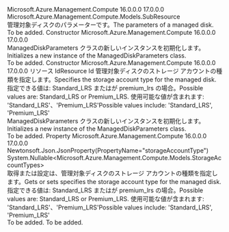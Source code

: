 <Type Name="ManagedDiskParameters" FullName="Microsoft.Azure.Management.Compute.Models.ManagedDiskParameters">
  <TypeSignature Language="C#" Value="public class ManagedDiskParameters : Microsoft.Azure.Management.Compute.Models.SubResource" />
  <TypeSignature Language="ILAsm" Value=".class public auto ansi beforefieldinit ManagedDiskParameters extends Microsoft.Azure.Management.Compute.Models.SubResource" />
  <TypeSignature Language="DocId" Value="T:Microsoft.Azure.Management.Compute.Models.ManagedDiskParameters" />
  <TypeSignature Language="VB.NET" Value="Public Class ManagedDiskParameters&#xA;Inherits SubResource" />
  <TypeSignature Language="F#" Value="type ManagedDiskParameters = class&#xA;    inherit SubResource" />
  <AssemblyInfo>
    <AssemblyName>Microsoft.Azure.Management.Compute</AssemblyName>
    <AssemblyVersion>16.0.0.0</AssemblyVersion>
    <AssemblyVersion>17.0.0.0</AssemblyVersion>
  </AssemblyInfo>
  <Base>
    <BaseTypeName>Microsoft.Azure.Management.Compute.Models.SubResource</BaseTypeName>
  </Base>
  <Interfaces />
  <Docs>
    <summary>
            <span data-ttu-id="7b0a7-101">管理対象ディスクのパラメーターです。</span><span class="sxs-lookup"><span data-stu-id="7b0a7-101">The parameters of a managed disk.</span></span>
            </summary>
    <remarks>To be added.</remarks>
  </Docs>
  <Members>
    <Member MemberName=".ctor">
      <MemberSignature Language="C#" Value="public ManagedDiskParameters ();" />
      <MemberSignature Language="ILAsm" Value=".method public hidebysig specialname rtspecialname instance void .ctor() cil managed" />
      <MemberSignature Language="DocId" Value="M:Microsoft.Azure.Management.Compute.Models.ManagedDiskParameters.#ctor" />
      <MemberSignature Language="VB.NET" Value="Public Sub New ()" />
      <MemberType>Constructor</MemberType>
      <AssemblyInfo>
        <AssemblyName>Microsoft.Azure.Management.Compute</AssemblyName>
        <AssemblyVersion>16.0.0.0</AssemblyVersion>
        <AssemblyVersion>17.0.0.0</AssemblyVersion>
      </AssemblyInfo>
      <Parameters />
      <Docs>
        <summary>
            <span data-ttu-id="7b0a7-102">ManagedDiskParameters クラスの新しいインスタンスを初期化します。</span><span class="sxs-lookup"><span data-stu-id="7b0a7-102">Initializes a new instance of the ManagedDiskParameters class.</span></span>
            </summary>
        <remarks>To be added.</remarks>
      </Docs>
    </Member>
    <Member MemberName=".ctor">
      <MemberSignature Language="C#" Value="public ManagedDiskParameters (string id = null, Nullable&lt;Microsoft.Azure.Management.Compute.Models.StorageAccountTypes&gt; storageAccountType = null);" />
      <MemberSignature Language="ILAsm" Value=".method public hidebysig specialname rtspecialname instance void .ctor(string id, valuetype System.Nullable`1&lt;valuetype Microsoft.Azure.Management.Compute.Models.StorageAccountTypes&gt; storageAccountType) cil managed" />
      <MemberSignature Language="DocId" Value="M:Microsoft.Azure.Management.Compute.Models.ManagedDiskParameters.#ctor(System.String,System.Nullable{Microsoft.Azure.Management.Compute.Models.StorageAccountTypes})" />
      <MemberSignature Language="VB.NET" Value="Public Sub New (Optional id As String = null, Optional storageAccountType As Nullable(Of StorageAccountTypes) = null)" />
      <MemberSignature Language="F#" Value="new Microsoft.Azure.Management.Compute.Models.ManagedDiskParameters : string * Nullable&lt;Microsoft.Azure.Management.Compute.Models.StorageAccountTypes&gt; -&gt; Microsoft.Azure.Management.Compute.Models.ManagedDiskParameters" Usage="new Microsoft.Azure.Management.Compute.Models.ManagedDiskParameters (id, storageAccountType)" />
      <MemberType>Constructor</MemberType>
      <AssemblyInfo>
        <AssemblyName>Microsoft.Azure.Management.Compute</AssemblyName>
        <AssemblyVersion>16.0.0.0</AssemblyVersion>
        <AssemblyVersion>17.0.0.0</AssemblyVersion>
      </AssemblyInfo>
      <Parameters>
        <Parameter Name="id" Type="System.String" />
        <Parameter Name="storageAccountType" Type="System.Nullable&lt;Microsoft.Azure.Management.Compute.Models.StorageAccountTypes&gt;" />
      </Parameters>
      <Docs>
        <param name="id"><span data-ttu-id="7b0a7-103">リソース Id</span><span class="sxs-lookup"><span data-stu-id="7b0a7-103">Resource Id</span></span></param>
        <param name="storageAccountType"><span data-ttu-id="7b0a7-104">管理対象ディスクのストレージ アカウントの種類を指定します。</span><span class="sxs-lookup"><span data-stu-id="7b0a7-104">Specifies the storage account type for the managed disk.</span></span> <span data-ttu-id="7b0a7-105">指定できる値は: Standard_LRS またはが premium_lrs の場合。</span><span class="sxs-lookup"><span data-stu-id="7b0a7-105">Possible values are: Standard_LRS or Premium_LRS.</span></span> <span data-ttu-id="7b0a7-106">使用可能な値が含まれます: 'Standard_LRS'、'Premium_LRS'</span><span class="sxs-lookup"><span data-stu-id="7b0a7-106">Possible values include: 'Standard_LRS', 'Premium_LRS'</span></span></param>
        <summary>
            <span data-ttu-id="7b0a7-107">ManagedDiskParameters クラスの新しいインスタンスを初期化します。</span><span class="sxs-lookup"><span data-stu-id="7b0a7-107">Initializes a new instance of the ManagedDiskParameters class.</span></span>
            </summary>
        <remarks>To be added.</remarks>
      </Docs>
    </Member>
    <Member MemberName="StorageAccountType">
      <MemberSignature Language="C#" Value="public Nullable&lt;Microsoft.Azure.Management.Compute.Models.StorageAccountTypes&gt; StorageAccountType { get; set; }" />
      <MemberSignature Language="ILAsm" Value=".property instance valuetype System.Nullable`1&lt;valuetype Microsoft.Azure.Management.Compute.Models.StorageAccountTypes&gt; StorageAccountType" />
      <MemberSignature Language="DocId" Value="P:Microsoft.Azure.Management.Compute.Models.ManagedDiskParameters.StorageAccountType" />
      <MemberSignature Language="VB.NET" Value="Public Property StorageAccountType As Nullable(Of StorageAccountTypes)" />
      <MemberSignature Language="F#" Value="member this.StorageAccountType : Nullable&lt;Microsoft.Azure.Management.Compute.Models.StorageAccountTypes&gt; with get, set" Usage="Microsoft.Azure.Management.Compute.Models.ManagedDiskParameters.StorageAccountType" />
      <MemberType>Property</MemberType>
      <AssemblyInfo>
        <AssemblyName>Microsoft.Azure.Management.Compute</AssemblyName>
        <AssemblyVersion>16.0.0.0</AssemblyVersion>
        <AssemblyVersion>17.0.0.0</AssemblyVersion>
      </AssemblyInfo>
      <Attributes>
        <Attribute>
          <AttributeName>Newtonsoft.Json.JsonProperty(PropertyName="storageAccountType")</AttributeName>
        </Attribute>
      </Attributes>
      <ReturnValue>
        <ReturnType>System.Nullable&lt;Microsoft.Azure.Management.Compute.Models.StorageAccountTypes&gt;</ReturnType>
      </ReturnValue>
      <Docs>
        <summary>
            <span data-ttu-id="7b0a7-108">取得または設定は、管理対象ディスクのストレージ アカウントの種類を指定します。</span><span class="sxs-lookup"><span data-stu-id="7b0a7-108">Gets or sets specifies the storage account type for the managed disk.</span></span> <span data-ttu-id="7b0a7-109">指定できる値は: Standard_LRS またはが premium_lrs の場合。</span><span class="sxs-lookup"><span data-stu-id="7b0a7-109">Possible values are: Standard_LRS or Premium_LRS.</span></span> <span data-ttu-id="7b0a7-110">使用可能な値が含まれます: 'Standard_LRS'、'Premium_LRS'</span><span class="sxs-lookup"><span data-stu-id="7b0a7-110">Possible values include: 'Standard_LRS', 'Premium_LRS'</span></span>
            </summary>
        <value>To be added.</value>
        <remarks>To be added.</remarks>
      </Docs>
    </Member>
  </Members>
</Type>